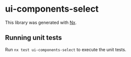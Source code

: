 # ui-components-select

This library was generated with [Nx](https://nx.dev).

## Running unit tests

Run `nx test ui-components-select` to execute the unit tests.
